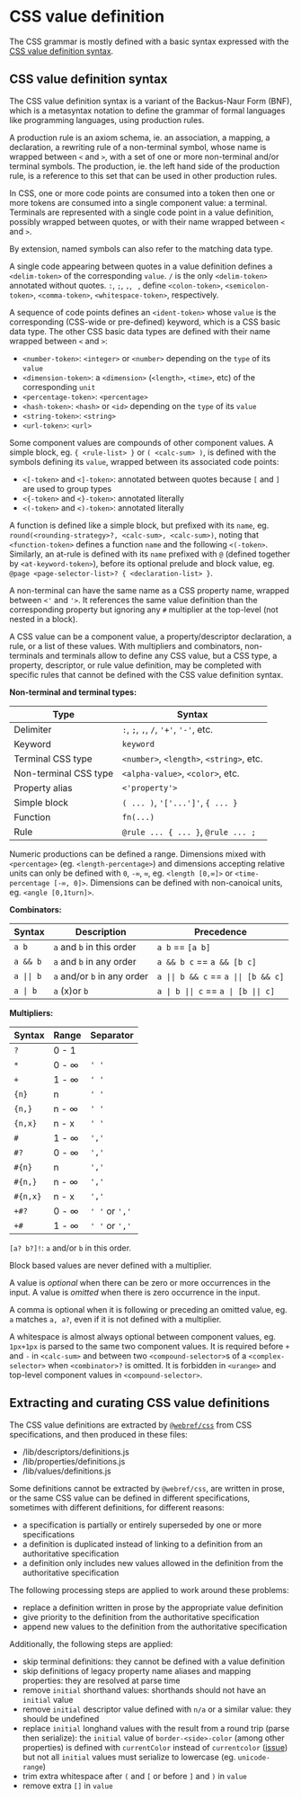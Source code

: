 
# CSS value definition

The CSS grammar is mostly defined with a basic syntax expressed with the [CSS value definition syntax](https://drafts.csswg.org/css-values-4/#value-defs).

## CSS value definition syntax

The CSS value definition syntax is a variant of the Backus-Naur Form (BNF), which is a metasyntax notation to define the grammar of formal languages like programming languages, using production rules.

A production rule is an axiom schema, ie. an association, a mapping, a declaration, a rewriting rule of a non-terminal symbol, whose name is wrapped between `<` and `>`, with a set of one or more non-terminal and/or terminal symbols. The production, ie. the left hand side of the production rule, is a reference to this set that can be used in other production rules.

In CSS, one or more code points are consumed into a token then one or more tokens are consumed into a single component value: a terminal. Terminals are represented with a single code point in a value definition, possibly wrapped between quotes, or with their name wrapped between `<` and `>`.

By extension, named symbols can also refer to the matching data type.

A single code appearing between quotes in a value definition defines a `<delim-token>` of the corresponding `value`. `/` is the only `<delim-token>` annotated without quotes. `:`, `;`, `,`, ` `, define `<colon-token>`, `<semicolon-token>`, `<comma-token>`, `<whitespace-token>`, respectively.

A sequence of code points defines an `<ident-token>` whose `value` is the corresponding (CSS-wide or pre-defined) keyword, which is a CSS basic data type. The other CSS basic data types are defined with their name wrapped between `<` and `>`:

  - `<number-token>`: `<integer>` or `<number>` depending on the `type` of its `value`
  - `<dimension-token>`: a `<dimension>` (`<length>`, `<time>`, etc) of the corresponding `unit`
  - `<percentage-token>`: `<percentage>`
  - `<hash-token>`: `<hash>` or `<id>` depending on the `type` of its `value`
  - `<string-token>`: `<string>`
  - `<url-token>`: `<url>`

Some component values are compounds of other component values. A simple block, eg. `{ <rule-list> }` or `( <calc-sum> )`, is defined with the symbols defining its `value`, wrapped between its associated code points:

  - `<[-token>` and `<]-token>`: annotated between quotes because `[` and `]` are used to group types
  - `<{-token>` and `<}-token>`: annotated literally
  - `<(-token>` and `<)-token>`: annotated literally

A function is defined like a simple block, but prefixed with its `name`, eg. `round(<rounding-strategy>?, <calc-sum>, <calc-sum>)`, noting that `<function-token>` defines a function `name` and the following `<(-token>`. Similarly, an at-rule is defined with its `name` prefixed with `@` (defined together by `<at-keyword-token>`), before its optional prelude and block value, eg. `@page <page-selector-list>? { <declaration-list> }`.

A non-terminal can have the same name as a CSS property name, wrapped between `<'` and `'>`. It references the same value definition than the corresponding property but ignoring any `#` multiplier at the top-level (not nested in a block).

A CSS value can be a component value, a property/descriptor declaration, a rule, or a list of these values. With multipliers and combinators, non-terminals and terminals allow to define any CSS value, but a CSS type, a property, descriptor, or rule value definition, may be completed with specific rules that cannot be defined with the CSS value definition syntax.

**Non-terminal and terminal types:**

| Type                  | Syntax                                   |
| --------------------- | ---------------------------------------- |
| Delimiter             | `:`, `;`, `,`, `/`, `'+'`, `'-'`, etc.   |
| Keyword               | `keyword`                                |
| Terminal CSS type     | `<number>`, `<length>`, `<string>`, etc. |
| Non-terminal CSS type | `<alpha-value>`, `<color>`, etc.         |
| Property alias        | `<'property'>`                           |
| Simple block          | `( ... )`, `'['...']'`, `{ ... }`        |
| Function              | `fn(...)`                                |
| Rule                  | `@rule ... { ... }`, `@rule ... ;`       |

Numeric productions can be defined a range. Dimensions mixed with `<percentage>` (eg. `<length-percentage>`) and dimensions accepting relative units can only be defined with `0`, `-∞`, `∞`, eg. `<length [0,∞]>` or `<time-percentage [-∞, 0]>`. Dimensions can be defined with non-canoical units, eg. `<angle [0,1turn]>`.

**Combinators:**

| Syntax     | Description                 | Precedence                           |
| ---------- | --------------------------- | ------------------------------------ |
| `a b`      | `a` and `b` in this order   | `a b` == `[a b]`                     |
| `a && b`   | `a` and `b` in any order    | `a && b c` == `a && [b c]`           |
| `a \|\| b` | `a` and/or `b` in any order | `a \|\| b && c` == `a \|\| [b && c]` |
| `a \| b`   | `a` (x)or `b`               | `a \| b \|\| c` == `a \| [b \|\| c]` |

**Multipliers:**

| Syntax   | Range |      Separator |
| -------- | ----- | -------------- |
| `?`      | 0 - 1 |                |
| `*`      | 0 - ∞ |          `' '` |
| `+`      | 1 - ∞ |          `' '` |
| `{n}`    |     n |          `' '` |
| `{n,}`   | n - ∞ |          `' '` |
| `{n,x}`  | n - x |          `' '` |
| `#`      | 1 - ∞ |          `','` |
| `#?`     | 0 - ∞ |          `','` |
| `#{n}`   |     n |          `','` |
| `#{n,}`  | n - ∞ |          `','` |
| `#{n,x}` | n - x |          `','` |
| `+#?`    | 0 - ∞ | `' '` or `','` |
| `+#`     | 1 - ∞ | `' '` or `','` |

`[a? b?]!`: `a` and/or `b` in this order.

Block based values are never defined with a multiplier.

A value is *optional* when there can be zero or more occurrences in the input. A value is *omitted* when there is zero occurrence in the input.

A comma is optional when it is following or preceding an omitted value, eg. `a` matches `a, a?`, even if it is not defined with a multiplier.

A whitespace is almost always optional between component values, eg. `1px+1px` is parsed to the same two component values. It is required before `+` and `-` in `<calc-sum>` and between two `<compound-selector>`s of a `<complex-selector>` when `<combinator>?` is omitted. It is forbidden in `<urange>` and top-level component values in `<compound-selector>`.

## Extracting and curating CSS value definitions

The CSS value definitions are extracted by [`@webref/css`](https://github.com/w3c/webref) from CSS specifications, and then produced in these files:

  - /lib/descriptors/definitions.js
  - /lib/properties/definitions.js
  - /lib/values/definitions.js

Some definitions cannot be extracted by `@webref/css`, are written in prose, or the same CSS value can be defined in different specifications, sometimes with different definitions, for different reasons:

  - a specification is partially or entirely superseded by one or more specifications
  - a definition is duplicated instead of linking to a definition from an authoritative specification
  - a definition only includes new values allowed in the definition from the authoritative specification

The following processing steps are applied to work around these problems:

  - replace a definition written in prose by the appropriate value definition
  - give priority to the definition from the authoritative specification
  - append new values to the definition from the authoritative specification

Additionally, the following steps are applied:

  - skip terminal definitions: they cannot be defined with a value definition
  - skip definitions of legacy property name aliases and mapping properties: they are resolved at parse time
  - remove `initial` shorthand values: shorthands should not have an `initial` value
  - remove `initial` descriptor value defined with `n/a` or a similar value: they should be undefined
  - replace `initial` longhand values with the result from a round trip (parse then serialize): the `initial` value of `border-<side>-color` (among other properties) is defined with `currentColor` instead of `currentcolor` ([issue](https://github.com/w3c/csswg-drafts/issues/7629)) but not all `initial` values must serialize to lowercase (eg. `unicode-range`)
  - trim extra whitespace after `(` and `[` or before `]` and `)` in `value`
  - remove extra `[]` in `value`
